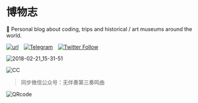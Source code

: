 # 博物志

🥃 Personal blog about coding, trips and historical / art museums around the world.

[![url](https://img.shields.io/badge/URL-shuwuai.cc-ff69b4.svg?style=flat-square)](http://shuwuai.cc)&emsp;[![Telegram](https://img.shields.io/badge/Add-Telegram-green.svg?style=flat-square&logo=telegram)](https://telegram.me/shuwuai)&emsp;[![Twitter Follow](https://img.shields.io/twitter/follow/espadrine.svg?style=social&label=Follow&logo=twitter)](https://twitter.com/shuwuai)


![2018-02-21_15-31-51](http://oxgw3nd2b.bkt.clouddn.com/2018-02-21_15-31-51.png)

![CC](https://img.shields.io/badge/License-CC%20BY--NC--SA%204.0-lightgrey.svg?style=flat-square)
> 同步微信公众号：无伴奏第三奏鸣曲

![QRcode](http://oxgw3nd2b.bkt.clouddn.com/qrcode_for_gh_b004321b6297_258.jpg)

